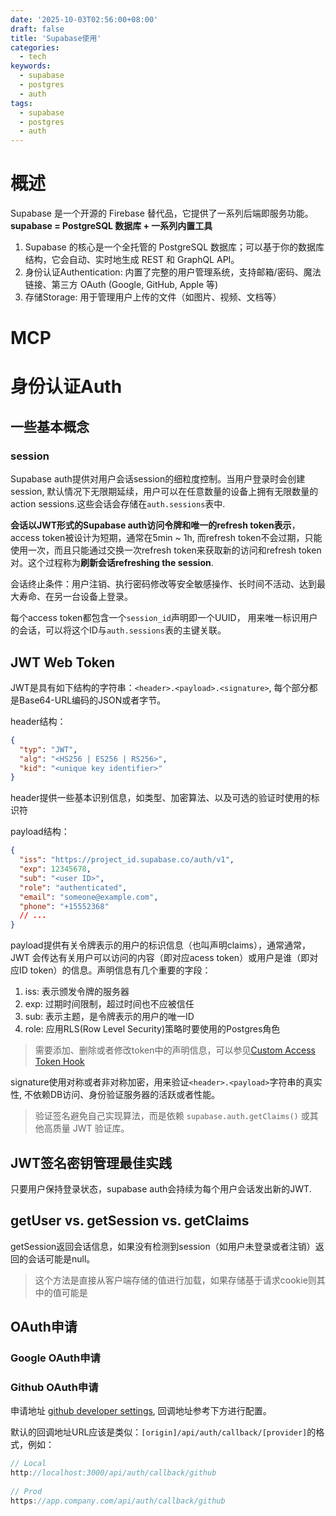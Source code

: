 ```yaml
---
date: '2025-10-03T02:56:00+08:00'
draft: false
title: 'Supabase使用'
categories:
  - tech
keywords:
  - supabase
  - postgres
  - auth
tags:
  - supabase
  - postgres
  - auth
---
```


# 概述

Supabase 是一个开源的 Firebase 替代品，它提供了一系列后端即服务功能。**supabase = PostgreSQL 数据库 + 一系列内置工具**

1. Supabase 的核心是一个全托管的 PostgreSQL 数据库；可以基于你的数据库结构，它会自动、实时地生成 REST 和 GraphQL API。
2. 身份认证Authentication:  内置了完整的用户管理系统，支持邮箱/密码、魔法链接、第三方 OAuth (Google, GitHub, Apple 等)
3. 存储Storage: 用于管理用户上传的文件（如图片、视频、文档等）

# MCP

# 身份认证Auth

## 一些基本概念

### session

Supabase auth提供对用户会话session的细粒度控制。当用户登录时会创建session, 默认情况下无限期延续，用户可以在任意数量的设备上拥有无限数量的action sessions.这些会话会存储在`auth.sessions`表中.

**会话以JWT形式的Supabase auth访问令牌和唯一的refresh token表示**，access token被设计为短期，通常在5min ~ 1h, 而refresh token不会过期，只能使用一次，而且只能通过交换一次refresh token来获取新的访问和refresh token对。这个过程称为**刷新会话refreshing the session**.

会话终止条件：用户注销、执行密码修改等安全敏感操作、长时间不活动、达到最大寿命、在另一台设备上登录。

每个access token都包含一个`session_id`声明即一个UUID， 用来唯一标识用户的会话，可以将这个ID与`auth.sessions`表的主键关联。

## JWT Web Token

JWT是具有如下结构的字符串：`<header>.<payload>.<signature>`, 每个部分都是Base64-URL编码的JSON或者字节。

header结构：

```json
{
  "typ": "JWT",
  "alg": "<HS256 | ES256 | RS256>",
  "kid": "<unique key identifier>"
}
```

header提供一些基本识别信息，如类型、加密算法、以及可选的验证时使用的标识符

payload结构：

```json
{
  "iss": "https://project_id.supabase.co/auth/v1",
  "exp": 12345678,
  "sub": "<user ID>",
  "role": "authenticated",
  "email": "someone@example.com",
  "phone": "+15552368"
  // ...
}
```

payload提供有关令牌表示的用户的标识信息（也叫声明claims），通常通常，JWT 会传达有关用户可以访问的内容（即对应acess token）或用户是谁（即对应ID token）的信息。声明信息有几个重要的字段：

1. iss: 表示颁发令牌的服务器
2. exp: 过期时间限制，超过时间也不应被信任
3. sub: 表示主题，是令牌表示的用户的唯一ID
4. role: 应用RLS(Row Level Security)策略时要使用的Postgres角色

> 需要添加、删除或者修改token中的声明信息，可以参见[Custom Access Token Hook](https://supabase.com/docs/guides/auth/auth-hooks/custom-access-token-hook)

signature使用对称或者非对称加密，用来验证`<header>.<payload>`字符串的真实性, 不依赖DB访问、身份验证服务器的活跃或者性能。

> 验证签名避免自己实现算法，而是依赖 `supabase.auth.getClaims()` 或其他高质量 JWT 验证库。

## JWT签名密钥管理最佳实践

只要用户保持登录状态，supabase auth会持续为每个用户会话发出新的JWT.

## getUser vs. getSession vs. getClaims

getSession返回会话信息，如果没有检测到session（如用户未登录或者注销）返回的会话可能是null。
> 这个方法是直接从客户端存储的值进行加载，如果存储基于请求cookie则其中的值可能是

## OAuth申请

### Google OAuth申请

### Github OAuth申请

申请地址 [github developer settings](https://github.com/settings/developers), 回调地址参考下方进行配置。

默认的回调地址URL应该是类似：`[origin]/api/auth/callback/[provider]`的格式，例如：

```javascript
// Local
http://localhost:3000/api/auth/callback/github
 
// Prod
https://app.company.com/api/auth/callback/github
```
